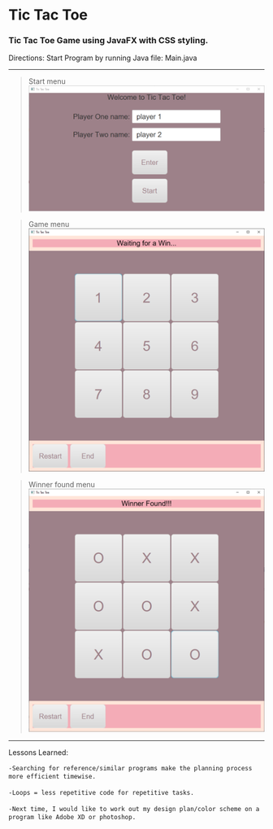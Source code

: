# Tic Tac Toe

### Tic Tac Toe Game using JavaFX with CSS styling.

Directions: Start Program by running Java file: Main.java
 
------------------------------------------------------------------------
 
 > Start menu
 ![Tic Tac Toe Game starting screen](src/images/screenShots/firstPG.PNG)
 
 > Game menu
 ![Tic Tac Toe Game screen](src/images/screenShots/secondPG.PNG)
 
 > Winner found menu
 ![Tic Tac Toe Game winner screen](src/images/screenShots/thirdPG.PNG)

 -----------------------------------------------------------------------------------------------

Lessons Learned:

    -Searching for reference/similar programs make the planning process more efficient timewise.
 
    -Loops = less repetitive code for repetitive tasks. 
 
    -Next time, I would like to work out my design plan/color scheme on a program like Adobe XD or photoshop. 
